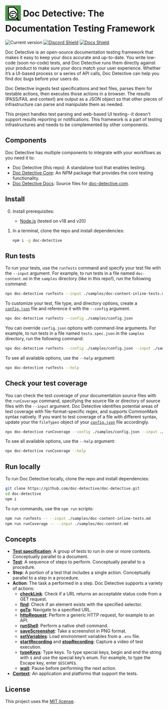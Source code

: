 # <img src="https://github.com/doc-detective/doc-detective/blob/main/icon.png" width=50 style="vertical-align:middle;margin-bottom:7px"/> Doc Detective: The Documentation Testing Framework

![Current version](https://img.shields.io/github/package-json/v/doc-detective/doc-detective?color=orange)
[![Discord Shield](https://img.shields.io/badge/chat-on%20discord-purple)](https://discord.gg/2M7wXEThfF)
[![Docs Shield](https://img.shields.io/badge/docs-doc--detective.com-blue)](https://doc-detective.com)

Doc Detective is an open-source documentation testing framework that makes it easy to keep your docs accurate and up-to-date. You write low-code (soon no-code) tests, and Doc Detective runs them directly against your product to make sure your docs match your user experience. Whether it’s a UI-based process or a series of API calls, Doc Detective can help you find doc bugs before your users do.

Doc Detective ingests test specifications and text files, parses them for testable actions, then executes those actions in a browser. The results (PASS/FAIL and context) are output as a JSON object so that other pieces of infrastructure can parse and manipulate them as needed.

This project handles test parsing and web-based UI testing--it doesn't support results reporting or notifications. This framework is a part of testing infrastructures and needs to be complemented by other components.

## Components

Doc Detective has multiple components to integrate with your workflows as you need it to:

- Doc Detective (this repo): A standalone tool that enables testing.
- [Doc Detective Core](https://github.com/doc-detective/doc-detective-core): An NPM package that provides the core testing functionality.
- [Doc Detective Docs](https://github.com/doc-detective/doc-detective.github.io): Source files for [doc-detective.com](https://doc-detective.com).

## Install

0. Install prerequisites:

    - [Node.js](https://nodejs.org/) (tested on v18 and v20)

1. In a terminal, clone the repo and install dependencies:

    ```bash
    npm i -g doc-detective
    ```

## Run tests

To run your tests, use the `runTests` command and specify your test file with the `--input` argument. For example, to run tests in a file named `doc-content.md` in the `samples` directory (like in this repo!), run the following command:

```bash
npx doc-detective runTests --input ./samples/doc-content-inline-tests.md
```

To customize your test, file type, and directory options, create a [`config.json`](https://doc-detective.com/reference/schemas/config.html) file and reference it with the `--config` argument.

```bash
npx doc-detective runTests --config ./samples/config.json
```

You can override `config.json` options with command-line arguments. For example, to run tests in a file named `tests.spec.json` in the `samples` directory, run the following command:

```bash
npx doc-detective runTests --config ./samples/config.json --input ./samples/tests.spec.json
```

To see all available options, use the `--help` argument:

```bash
npx doc-detective runTests --help
```

## Check your test coverage

You can check the test coverage of your documentation source files with the `runCoverage` command, specifying the source file or directory of source files with the `--input` argument. Doc Detective identifies potential areas of test coverage with file-format-specific regex, and supports CommonMark syntax natively. If you want to test coverage of a file with different syntax, update your the `fileTypes` object of your [`config.json`](https://doc-detective.com/reference/schemas/config.html) file accordingly.

```bash
npx doc-detective runCoverage --config ./samples/config.json --input ./samples/doc-content.md
```

To see all available options, use the `--help` argument:

```bash
npx doc-detective runCoverage --help
```

## Run locally

To run Doc Detective locally, clone the repo and install dependencies:

```bash
git clone https://github.com/doc-detective/doc-detective.git
cd doc-detective
npm i
```

To run commands, use the `npm run` scripts:

```bash
npm run runTests -- --input ./samples/doc-content-inline-tests.md
npm run runCoverage -- --input ./samples/doc-content.md
```

## Concepts

- [**Test specification**](https://doc-detective.com/reference/schemas/specification.html): A group of tests to run in one or more contexts. Conceptually parallel to a document.
- [**Test**](https://doc-detective.com/reference/schemas/test.html): A sequence of steps to perform. Conceptually parallel to a procedure.
- **Step**: A portion of a test that includes a single action. Conceptually parallel to a step in a procedure.
- **Action**: The task a performed in a step. Doc Detective supports a variety of actions:
  - [**checkLink**](https://doc-detective.com/reference/schemas/checkLink.html): Check if a URL returns an acceptable status code from a GET request.
  - [**find**](https://doc-detective.com/reference/schemas/find.html): Check if an element exists with the specified selector.
  - [**goTo**](https://doc-detective.com/reference/schemas/goTo.html): Navigate to a specified URL.
  - [**httpRequest**](https://doc-detective.com/reference/schemas/httpRequest.html): Perform a generic HTTP request, for example to an API.
  - [**runShell**](https://doc-detective.com/reference/schemas/runShell.html): Perform a native shell command.
  - [**saveScreenshot**](https://doc-detective.com/reference/schemas/saveScreenshot.html): Take a screenshot in PNG format.
  - [**setVariables**](https://doc-detective.com/reference/schemas/setVariables.html): Load environment variables from a `.env` file.
  - [**startRecording**](https://doc-detective.com/reference/schemas/startRecording.html) and [**stopRecording**](https://doc-detective.com/reference/schemas/stopRecording.html): Capture a video of test execution.
  - [**typeKeys**](https://doc-detective.com/reference/schemas/typeKeys.html): Type keys. To type special keys, begin and end the string with `$` and use the special key’s enum. For example, to type the Escape key, enter `$ESCAPE$`.
  - [**wait**](https://doc-detective.com/reference/schemas/wait.html): Pause before performing the next action.
- [**Context**](https://doc-detective.com/reference/schemas/context.html): An application and platforms that support the tests.

## License

This project uses the [MIT license](https://github.com/doc-detective/doc-detective/blob/master/LICENSE).
